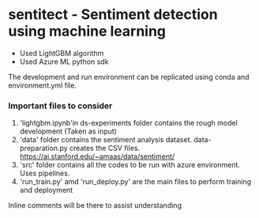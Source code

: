 # sentitect - Sentiment detection using machine learning
* Used LightGBM algorithm
* Used Azure ML python sdk

The development and run environment can be replicated using conda and environment.yml file. 

### Important files to consider

1) 'lightgbm.ipynb'in ds-experiments folder contains the rough model development (Taken as input)
2) 'data' folder contains the sentiment analysis dataset. data-preparation.py creates the CSV files. https://ai.stanford.edu/~amaas/data/sentiment/
3) 'src' folder contains all the codes to be run with azure environment. Uses pipelines.
4) 'run_train.py' amd 'run_deploy.py' are the main files to perform training and deployment

Inline comments will be there to assist understanding
